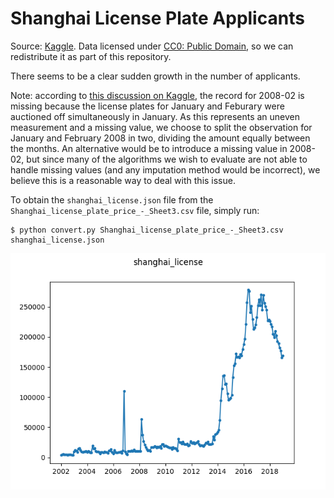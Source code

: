 # Shanghai License Plate Applicants

Source: 
[Kaggle](https://www.kaggle.com/bogof666/shanghai-car-license-plate-auction-price). 
Data licensed under [CC0: Public 
Domain](https://creativecommons.org/publicdomain/zero/1.0/), so we can 
redistribute it as part of this repository.

There seems to be a clear sudden growth in the number of applicants.

Note: according to [this discussion on 
Kaggle](https://www.kaggle.com/bogof666/shanghai-car-license-plate-auction-price/discussion/73140), 
the record for 2008-02 is missing because the license plates for January and 
Feburary were auctioned off simultaneously in January. As this represents an 
uneven measurement and a missing value, we choose to split the observation for 
January and February 2008 in two, dividing the amount equally between the 
months. An alternative would be to introduce a missing value in 2008-02, but 
since many of the algorithms we wish to evaluate are not able to handle 
missing values (and any imputation method would be incorrect), we believe this 
is a reasonable way to deal with this issue.

To obtain the ``shanghai_license.json`` file from the 
``Shanghai_license_plate_price_-_Sheet3.csv`` file, simply run:

```
$ python convert.py Shanghai_license_plate_price_-_Sheet3.csv shanghai_license.json
```

![Plot of shanghai_license dataset](./shanghai_license.png)
